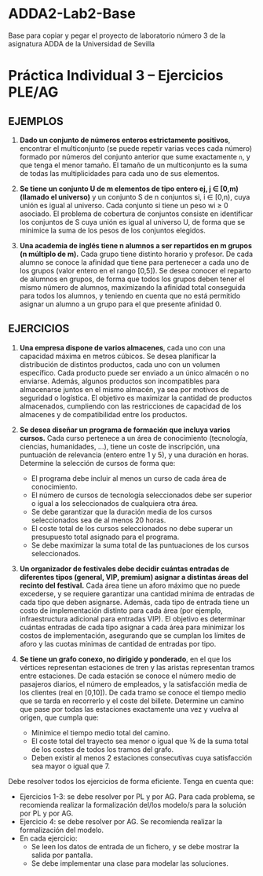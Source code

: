 # ADDA2-Lab2-Base
Base para copiar y pegar el proyecto de laboratorio número 3 de la asignatura ADDA de la Universidad de Sevilla

# Práctica Individual 3 – Ejercicios PLE/AG

## EJEMPLOS

1. **Dado un conjunto de números enteros estrictamente positivos**, encontrar el multiconjunto (se puede repetir varias veces cada número) formado por números del conjunto anterior que sume exactamente `n`, y que tenga el menor tamaño. El tamaño de un multiconjunto es la suma de todas las multiplicidades para cada uno de sus elementos.  

2. **Se tiene un conjunto U de m elementos de tipo entero ej, j ∈ [0,m) (llamado el universo)** y un conjunto S de n conjuntos si, i ∈ [0,n), cuya unión es igual al universo. Cada conjunto si tiene un peso wi ≥ 0 asociado. El problema de cobertura de conjuntos consiste en identificar los conjuntos de S cuya unión es igual al universo U, de forma que se minimice la suma de los pesos de los conjuntos elegidos. 

3. **Una academia de inglés tiene n alumnos a ser repartidos en m grupos (n múltiplo de m).** Cada grupo tiene distinto horario y profesor. De cada alumno se conoce la afinidad que tiene para pertenecer a cada uno de los grupos (valor entero en el rango [0,5]). Se desea conocer el reparto de alumnos en grupos, de forma que todos los grupos deben tener el mismo número de alumnos, maximizando la afinidad total conseguida para todos los alumnos, y teniendo en cuenta que no está permitido asignar un alumno a un grupo para el que presente afinidad 0.  

## EJERCICIOS

1. **Una empresa dispone de varios almacenes**, cada uno con una capacidad máxima en metros cúbicos. Se desea planificar la distribución de distintos productos, cada uno con un volumen específico. Cada producto puede ser enviado a un único almacén o no enviarse. Además, algunos productos son incompatibles para almacenarse juntos en el mismo almacén, ya sea por motivos de seguridad o logística. El objetivo es maximizar la cantidad de productos almacenados, cumpliendo con las restricciones de capacidad de los almacenes y de compatibilidad entre los productos. 

2. **Se desea diseñar un programa de formación que incluya varios cursos.** Cada curso pertenece a un área de conocimiento (tecnología, ciencias, humanidades, …), tiene un coste de inscripción, una puntuación de relevancia (entero entre 1 y 5), y una duración en horas. Determine la selección de cursos de forma que: 

    - El programa debe incluir al menos un curso de cada área de conocimiento. 
    - El número de cursos de tecnología seleccionados debe ser superior o igual a los seleccionados de cualquiera otra área. 
    - Se debe garantizar que la duración media de los cursos seleccionados sea de al menos 20 horas. 
    - El coste total de los cursos seleccionados no debe superar un presupuesto total asignado para el programa. 
    - Se debe maximizar la suma total de las puntuaciones de los cursos seleccionados.

3. **Un organizador de festivales debe decidir cuántas entradas de diferentes tipos (general, VIP, premium) asignar a distintas áreas del recinto del festival.** Cada área tiene un aforo máximo que no puede excederse, y se requiere garantizar una cantidad mínima de entradas de cada tipo que deben asignarse. Además, cada tipo de entrada tiene un costo de implementación distinto para cada área (por ejemplo, infraestructura adicional para entradas VIP). El objetivo es determinar cuántas entradas de cada tipo asignar a cada área para minimizar los costos de implementación, asegurando que se cumplan los límites de aforo y las cuotas mínimas de cantidad de entradas por tipo. 

4. **Se tiene un grafo conexo, no dirigido y ponderado**, en el que los vértices representan estaciones de tren y las aristas representan tramos entre estaciones. De cada estación se conoce el número medio de pasajeros diarios, el número de empleados, y la satisfacción media de los clientes (real en [0,10]). De cada tramo se conoce el tiempo medio que se tarda en recorrerlo y el coste del billete. Determine un camino que pase por todas las estaciones exactamente una vez y vuelva al origen, que cumpla que: 

    - Minimice el tiempo medio total del camino. 
    - El coste total del trayecto sea menor o igual que ¾ de la suma total de los costes de todos los tramos del grafo.  
    - Deben existir al menos 2 estaciones consecutivas cuya satisfacción sea mayor o igual que 7. 

Debe resolver todos los ejercicios de forma eficiente. Tenga en cuenta que:  

- Ejercicios 1-3: se debe resolver por PL y por AG. Para cada problema, se recomienda realizar la formalización del/los modelo/s para la solución por PL y por AG. 
- Ejercicio 4: se debe resolver por AG. Se recomienda realizar la formalización del modelo. 
- En cada ejercicio:  
  - Se leen los datos de entrada de un fichero, y se debe mostrar la salida por pantalla. 
  - Se debe implementar una clase para modelar las soluciones. 
